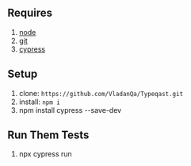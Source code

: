 
## Requires
1. [node](https://nodejs.org/en/)
1. [git](https://git-scm.com/)
1. [cypress](https://docs.cypress.io/guides/getting-started/installing-cypress#What-you-ll-learn)

## Setup
1. clone: `https://github.com/VladanQa/Typeqast.git`
1. install: `npm i`
1. npm install cypress --save-dev

## Run Them Tests
1. npx cypress run
